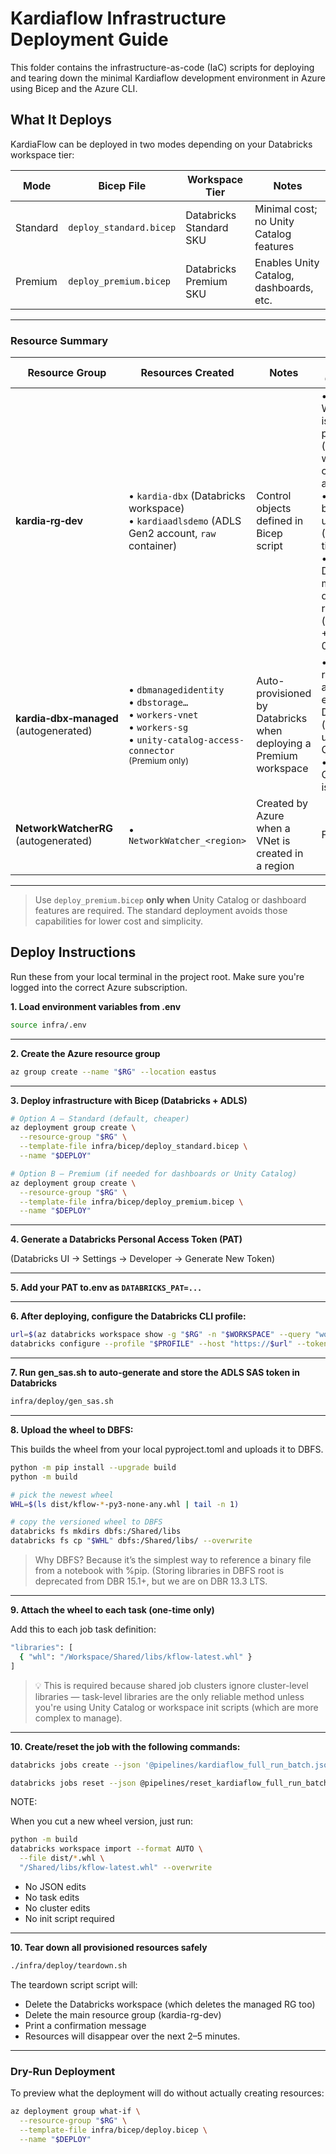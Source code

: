 # Kardiaflow Infrastructure Deployment Guide

This folder contains the infrastructure-as-code (IaC) scripts for deploying and
tearing down the minimal Kardiaflow development environment in Azure using Bicep
and the Azure CLI.


## What It Deploys

KardiaFlow can be deployed in two modes depending on your Databricks workspace tier:

| Mode      | Bicep File                | Workspace Tier | Notes                                  |
|-----------|---------------------------|----------------|----------------------------------------|
| Standard  | `deploy_standard.bicep`   | Databricks Standard SKU | Minimal cost; no Unity Catalog features |
| Premium   | `deploy_premium.bicep`    | Databricks Premium SKU  | Enables Unity Catalog, dashboards, etc. |

---

### Resource Summary

| Resource Group                     | Resources Created                                                                                                                | Notes                                                                                     | Cost Guidance                                                                                                   |
|-----------------------------------|----------------------------------------------------------------------------------------------------------------------------------|-------------------------------------------------------------------------------------------|-----------------------------------------------------------------------------------------------------------------|
| **kardia‑rg‑dev**                 | • `kardia‑dbx` (Databricks workspace)<br>• `kardiaadlsdemo` (ADLS Gen2 account, `raw` container)                                 | Control objects defined in Bicep script                                                   | • Workspace is control-plane only (no cost while clusters are off).<br>• Storage billed by usage (LRS hot tier)<br>• Premium DBU rate may double job run costs (e.g., +$0.30–$0.90/day)    |
| **kardia‑dbx‑managed** (autogenerated) | • `dbmanagedidentity`<br>• `dbstorage…`<br>• `workers‑vnet`<br>• `workers‑sg`<br>• `unity-catalog-access-connector` <br><small>(Premium only)</small> | Auto-provisioned by Databricks when deploying a Premium workspace                         | • All resources are free except DBFS (`dbstorage`, usually < 5 GB).<br>• Access Connector is free               |
| **NetworkWatcherRG** (autogenerated)   | • `NetworkWatcher_<region>`                                                                                                     | Created by Azure when a VNet is created in a region                                       | Free                                                                                                            |

---

> Use `deploy_premium.bicep` **only when** Unity Catalog or dashboard features are required. The standard deployment avoids those capabilities for lower cost and simplicity.


## Deploy Instructions

Run these from your local terminal in the project root. Make sure you're logged into the correct Azure subscription.

**1. Load environment variables from .env**

```bash
source infra/.env
```

---

**2. Create the Azure resource group**

```bash
az group create --name "$RG" --location eastus
```

---

**3.  Deploy infrastructure with Bicep (Databricks + ADLS)**

```bash
# Option A – Standard (default, cheaper)
az deployment group create \
  --resource-group "$RG" \
  --template-file infra/bicep/deploy_standard.bicep \
  --name "$DEPLOY"
```

```bash
# Option B – Premium (if needed for dashboards or Unity Catalog)
az deployment group create \
  --resource-group "$RG" \
  --template-file infra/bicep/deploy_premium.bicep \
  --name "$DEPLOY"
```

---

**4. Generate a Databricks Personal Access Token (PAT)**

(Databricks UI → Settings → Developer → Generate New Token)

---

**5. Add your PAT to.env as `DATABRICKS_PAT=...`**

---

**6. After deploying, configure the Databricks CLI profile:**

```bash
url=$(az databricks workspace show -g "$RG" -n "$WORKSPACE" --query "workspaceUrl" -o tsv)
databricks configure --profile "$PROFILE" --host "https://$url" --token <<< "${DATABRICKS_PAT}"$'\n'
```

---

**7. Run gen_sas.sh to auto-generate and store the ADLS SAS token in Databricks**

```bash
infra/deploy/gen_sas.sh
```

---

**8. Upload the wheel to DBFS:**

This builds the wheel from your local pyproject.toml and uploads it to DBFS.

```bash
python -m pip install --upgrade build
python -m build

# pick the newest wheel
WHL=$(ls dist/kflow-*-py3-none-any.whl | tail -n 1)

# copy the versioned wheel to DBFS
databricks fs mkdirs dbfs:/Shared/libs
databricks fs cp "$WHL" dbfs:/Shared/libs/ --overwrite
```

> Why DBFS? Because it’s the simplest way to reference a binary file from a notebook with %pip. (Storing libraries 
> in DBFS root is deprecated from DBR 15.1+, but we are on DBR 13.3 LTS.

---

**9. Attach the wheel to each task (one-time only)**

Add this to each job task definition:

```bash
"libraries": [
  { "whl": "/Workspace/Shared/libs/kflow-latest.whl" }
]
```

> 💡 This is required because shared job clusters ignore cluster-level libraries — task-level libraries are the only reliable method unless you're using Unity Catalog or workspace init scripts (which are more complex to manage).

---

**10. Create/reset the job with the following commands:**

```bash
databricks jobs create --json '@pipelines/kardiaflow_full_run_batch.json' --profile kardia
```

```bash
databricks jobs reset --json @pipelines/reset_kardiaflow_full_run_batch.json
```

NOTE:

When you cut a new wheel version, just run:

```bash
python -m build
databricks workspace import --format AUTO \
  --file dist/*.whl \
  "/Shared/libs/kflow-latest.whl" --overwrite
```
- No JSON edits
- No task edits
- No cluster edits
- No init script required

---

**10. Tear down all provisioned resources safely**

```bash
./infra/deploy/teardown.sh
```

The teardown script script will:

- Delete the Databricks workspace (which deletes the managed RG too)
- Delete the main resource group (kardia-rg-dev)
- Print a confirmation message
- Resources will disappear over the next 2–5 minutes.

---

### Dry-Run Deployment

To preview what the deployment will do without actually creating resources:

```bash
az deployment group what-if \
  --resource-group "$RG" \
  --template-file infra/bicep/deploy.bicep \
  --name "$DEPLOY"
```